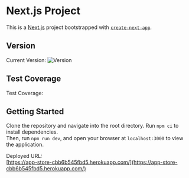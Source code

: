 # Next.js Project

This is a [Next.js](https://nextjs.org) project bootstrapped with [`create-next-app`](https://nextjs.org/docs/app/api-reference/cli/create-next-app).

## Version

Current Version: ![Version](https://img.shields.io/badge/version-0.0.1-blue) <!-- 這裡可以用 GitHub Actions 自動更新 -->

## Test Coverage

Test Coverage: <!--coverage--> <!-- 這裡可以用 GitHub Actions 自動更新 -->

## Getting Started

Clone the repository and navigate into the root directory. Run `npm ci` to install dependencies.  
Then, run `npm run dev`, and open your browser at `localhost:3000` to view the application.

Deployed URL:  
[https://app-store-cbb6b545fbd5.herokuapp.com/](https://app-store-cbb6b545fbd5.herokuapp.com/)
